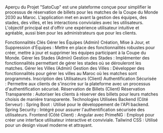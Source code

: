 Aperçu du Projet
"SatoCup" est une plateforme conçue pour simplifier le processus de réservation de billets pour les matches de la Coupe du Monde 2030 au Maroc. L'application met en avant la gestion des équipes, des stades, des villes, et les interactions conviviales avec les utilisateurs. L'objectif principal est d'offrir une expérience utilisateur intuitive et agréable, aussi bien pour les administrateurs que pour les clients.

Fonctionnalités Clés
Gérer les Équipes (Admin)
Création, Mise à Jour, et Suppression d'Équipes :
Mettre en place des fonctionnalités robustes pour créer, mettre à jour et supprimer les équipes participant à la Coupe du Monde.
Gérer les Stades (Admin)
Gestion des Stades :
Implémenter des fonctionnalités permettant de gérer les stades où se dérouleront les matches.
Gérer les Villes (Admin)
Gestion des Villes :
Développer des fonctionnalités pour gérer les villes au Maroc où les matches sont programmés.
Inscription des Utilisateurs (Client)
Authentification Sécurisée :
Permettre aux clients de s'inscrire sur la plateforme avec un processus d'authentification sécurisé.
Réservation de Billets (Client)
Réservation Transparente :
Autoriser les clients à réserver des billets pour leurs matches choisis de manière transparente.
Technologies Utilisées
Backend (Côté Serveur) :
Spring Boot : Utilisé pour le développement de l'API backend.
Spring Security : Intégré pour assurer l'authentification sécurisée des utilisateurs.
Frontend (Côté Client) :
Angular avec PrimeNG : Employé pour créer une interface utilisateur interactive et conviviale.
Tailwind CSS : Utilisé pour un design visuel moderne et attrayant.
